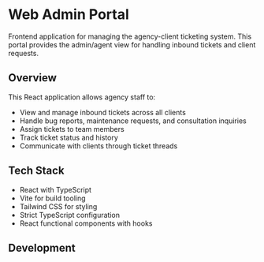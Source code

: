 # Web Admin Portal

Frontend application for managing the agency-client ticketing system. This portal provides the admin/agent view for handling inbound tickets and client requests.

## Overview

This React application allows agency staff to:

- View and manage inbound tickets across all clients
- Handle bug reports, maintenance requests, and consultation inquiries  
- Assign tickets to team members
- Track ticket status and history
- Communicate with clients through ticket threads

## Tech Stack

- React with TypeScript
- Vite for build tooling
- Tailwind CSS for styling
- Strict TypeScript configuration
- React functional components with hooks

## Development
